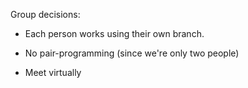 Group decisions:

- Each person works using their own branch.

- No pair-programming (since we're only two people)

- Meet virtually